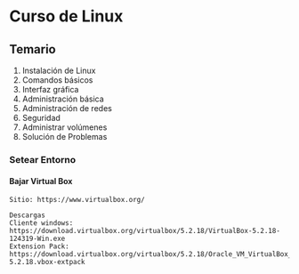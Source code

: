 # Curso de Linux

## Temario

1. Instalación de Linux
2. Comandos básicos
3. Interfaz gráfica
4. Administración básica
5. Administración de redes
6. Seguridad
7. Administrar volúmenes
8. Solución de Problemas

### Setear Entorno

#### Bajar Virtual Box

    Sitio: https://www.virtualbox.org/
    
    Descargas 
    Cliente windows: https://download.virtualbox.org/virtualbox/5.2.18/VirtualBox-5.2.18-124319-Win.exe
    Extension Pack: https://download.virtualbox.org/virtualbox/5.2.18/Oracle_VM_VirtualBox_Extension_Pack-5.2.18.vbox-extpack
    
